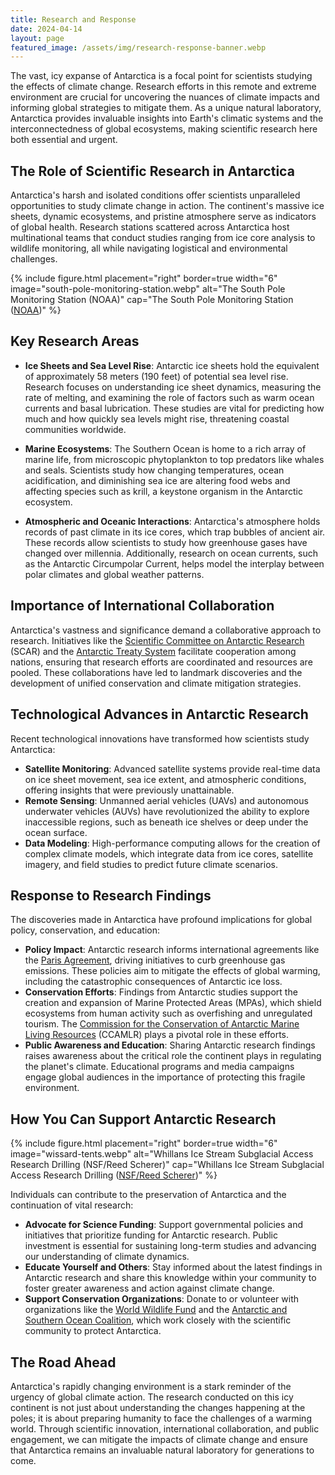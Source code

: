 ```yaml
---
title: Research and Response
date: 2024-04-14
layout: page
featured_image: /assets/img/research-response-banner.webp
---
```


The vast, icy expanse of Antarctica is a focal point for scientists studying
the effects of climate change. Research efforts in this remote and extreme
environment are crucial for uncovering the nuances of climate impacts and
informing global strategies to mitigate them. As a unique natural laboratory,
Antarctica provides invaluable insights into Earth's climatic systems and the
interconnectedness of global ecosystems, making scientific research here both
essential and urgent.

## The Role of Scientific Research in Antarctica

Antarctica's harsh and isolated conditions offer scientists unparalleled
opportunities to study climate change in action. The continent's massive ice
sheets, dynamic ecosystems, and pristine atmosphere serve as indicators of
global health. Research stations scattered across Antarctica host
multinational teams that conduct studies ranging from ice core analysis to
wildlife monitoring, all while navigating logistical and environmental
challenges.

{% include figure.html placement="right" border=true width="6"
   image="south-pole-monitoring-station.webp"
   alt="The South Pole Monitoring Station (NOAA)"
   cap="The South Pole Monitoring Station ([NOAA](https://gml.noaa.gov/grad/antuv/SouthPole.jsp))"
%}
   
## Key Research Areas

- **Ice Sheets and Sea Level Rise**: Antarctic ice sheets hold the equivalent
  of approximately 58 meters (190 feet) of potential sea level rise. Research
  focuses on understanding ice sheet dynamics, measuring the rate of melting,
  and examining the role of factors such as warm ocean currents and basal
  lubrication. These studies are vital for predicting how much and how quickly
  sea levels might rise, threatening coastal communities worldwide.

- **Marine Ecosystems**: The Southern Ocean is home to a rich array of marine
  life, from microscopic phytoplankton to top predators like whales and seals.
  Scientists study how changing temperatures, ocean acidification, and
  diminishing sea ice are altering food webs and affecting species such as
  krill, a keystone organism in the Antarctic ecosystem.

- **Atmospheric and Oceanic Interactions**: Antarctica's atmosphere holds
  records of past climate in its ice cores, which trap bubbles of ancient air.
  These records allow scientists to study how greenhouse gases have changed
over millennia. Additionally, research on ocean currents, such as the
Antarctic Circumpolar Current, helps model the interplay between polar
climates and global weather patterns.

## Importance of International Collaboration

Antarctica's vastness and significance demand a collaborative approach to
research. Initiatives like the [Scientific Committee on Antarctic
Research](https://scar.org/) (SCAR) and the [Antarctic Treaty System](https://www.ats.aq/) 
facilitate cooperation among nations, ensuring that research efforts are
coordinated and resources are pooled. These collaborations have led to
landmark discoveries and the development of unified conservation and climate
mitigation strategies.

## Technological Advances in Antarctic Research

Recent technological innovations have transformed how scientists study
Antarctica:

- **Satellite Monitoring**: Advanced satellite systems provide real-time data
  on ice sheet movement, sea ice extent, and atmospheric conditions, offering
  insights that were previously unattainable.
- **Remote Sensing**: Unmanned aerial vehicles (UAVs) and autonomous
  underwater vehicles (AUVs) have revolutionized the ability to explore
  inaccessible regions, such as beneath ice shelves or deep under the ocean
  surface.
- **Data Modeling**: High-performance computing allows for the creation of
  complex climate models, which integrate data from ice cores, satellite
  imagery, and field studies to predict future climate scenarios.

## Response to Research Findings

The discoveries made in Antarctica have profound implications for global
policy, conservation, and education:

- **Policy Impact**: Antarctic research informs international agreements like
  the [Paris Agreement](https://unfccc.int/process-and-meetings/the-paris-agreement/the-paris-agreement), driving initiatives to curb greenhouse gas
  emissions. These policies aim to mitigate the effects of global warming,
  including the catastrophic consequences of Antarctic ice loss.
- **Conservation Efforts**: Findings from Antarctic studies support the
  creation and expansion of Marine Protected Areas (MPAs), which shield
  ecosystems from human activity such as overfishing and unregulated tourism.
  The [Commission for the Conservation of Antarctic Marine Living Resources](https://www.ccamlr.org/) (CCAMLR) plays a pivotal role in these efforts.
- **Public Awareness and Education**: Sharing Antarctic research findings
  raises awareness about the critical role the continent plays in regulating
  the planet's climate. Educational programs and media campaigns engage global
audiences in the importance of protecting this fragile environment.

## How You Can Support Antarctic Research

{% include figure.html placement="right" border=true width="6"
   image="wissard-tents.webp"
   alt="Whillans Ice Stream Subglacial Access Research Drilling (NSF/Reed Scherer)"
   cap="Whillans Ice Stream Subglacial Access Research Drilling ([NSF/Reed Scherer](https://photolibrary.usap.gov/PhotoDetails.aspx?filename=WISSARD-antarctica-subglacial-lake-whillans-tents-mountains.jpg))"
%}

Individuals can contribute to the preservation of Antarctica and the
continuation of vital research:

- **Advocate for Science Funding**: Support governmental policies and
  initiatives that prioritize funding for Antarctic research. Public investment
  is essential for sustaining long-term studies and advancing our understanding
  of climate dynamics.
- **Educate Yourself and Others**: Stay informed about the latest findings in
  Antarctic research and share this knowledge within your community to foster
  greater awareness and action against climate change.
- **Support Conservation Organizations**: Donate to or volunteer with
  organizations like the [World Wildlife Fund](https://www.worldwildlife.org/)
  and the [Antarctic and Southern Ocean Coalition](https://www.asoc.org/),
  which work closely with the scientific community to protect Antarctica.

## The Road Ahead

Antarctica's rapidly changing environment is a stark reminder of the urgency
of global climate action. The research conducted on this icy continent is not
just about understanding the changes happening at the poles; it is about
preparing humanity to face the challenges of a warming world. Through
scientific innovation, international collaboration, and public engagement, we
can mitigate the impacts of climate change and ensure that Antarctica remains
an invaluable natural laboratory for generations to come.
